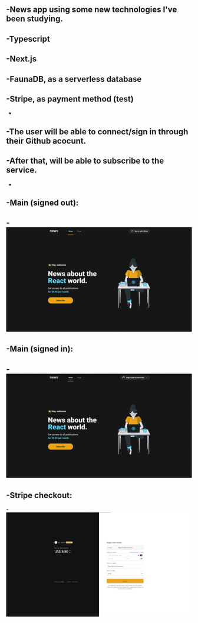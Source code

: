 -News app using some new technologies I've been studying.
-
-Typescript
-
-Next.js
-
-FaunaDB, as a serverless database
-
-Stripe, as payment method (test)
-
-
-The user will be able to connect/sign in through their Github acocunt.
-
-After that, will be able to subscribe to the service.
-
-
-Main (signed out):
-
-![alt text](https://github.com/lpegs/news/blob/main/public/images/main_signed_out.png?raw=true)
-
-Main (signed in):
-
-![alt text](https://github.com/lpegs/news/blob/main/public/images/main_signed_in.png?raw=true)
-
-Stripe checkout:
-
-![alt text](https://github.com/lpegs/news/blob/main/public/images/stripe_checkout.png?raw=true)
